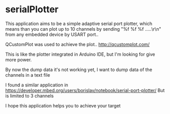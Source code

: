 # serialPlotter

This application aims to be a simple adaptive serial port plotter, which means than you can plot up to 10 channels by sending
"%f %f %f .....\r\n" from any embedded device by USART port..

QCustomPlot was used to achieve the plot..
http://qcustomplot.com/

This is like the plotter integrated in Arduino IDE, but I'm looking for give more power.

By now the dump data it's not working yet, I want to dump data of the channels in a text file

I found a similar application in 
https://developer.mbed.org/users/borislav/notebook/serial-port-plotter/
But is limited to 3 channels

I hope this application helps you to achieve your target
